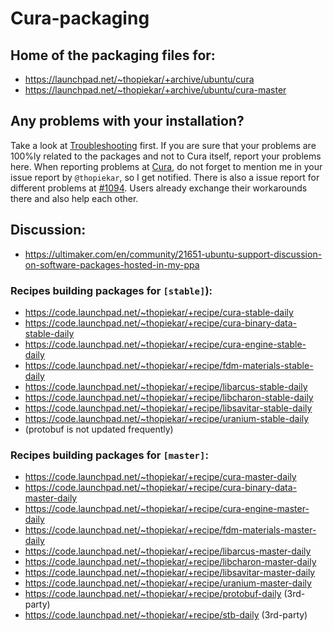 # Cura-packaging

## Home of the packaging files for:
* https://launchpad.net/~thopiekar/+archive/ubuntu/cura
* https://launchpad.net/~thopiekar/+archive/ubuntu/cura-master

## Any problems with your installation?
Take a look at [Troubleshooting](Troubleshooting.md) first. If you are sure that your problems are 100%ly related to the packages and not to Cura itself, report your problems here. When reporting problems at [Cura](https://github.com/Ultimaker/Cura), do not forget to mention me in your issue report by `@thopiekar`, so I get notified.
There is also a issue report for different problems at [#1094](https://github.com/Ultimaker/Cura/issues/1094). Users already exchange their workarounds there and also help each other.

## Discussion:
* https://ultimaker.com/en/community/21651-ubuntu-support-discussion-on-software-packages-hosted-in-my-ppa

### Recipes building packages for `[stable]`):
* https://code.launchpad.net/~thopiekar/+recipe/cura-stable-daily
* https://code.launchpad.net/~thopiekar/+recipe/cura-binary-data-stable-daily
* https://code.launchpad.net/~thopiekar/+recipe/cura-engine-stable-daily
* https://code.launchpad.net/~thopiekar/+recipe/fdm-materials-stable-daily
* https://code.launchpad.net/~thopiekar/+recipe/libarcus-stable-daily
* https://code.launchpad.net/~thopiekar/+recipe/libcharon-stable-daily
* https://code.launchpad.net/~thopiekar/+recipe/libsavitar-stable-daily
* https://code.launchpad.net/~thopiekar/+recipe/uranium-stable-daily
* (protobuf is not updated frequently)

### Recipes building packages for `[master]`:
* https://code.launchpad.net/~thopiekar/+recipe/cura-master-daily
* https://code.launchpad.net/~thopiekar/+recipe/cura-binary-data-master-daily
* https://code.launchpad.net/~thopiekar/+recipe/cura-engine-master-daily
* https://code.launchpad.net/~thopiekar/+recipe/fdm-materials-master-daily
* https://code.launchpad.net/~thopiekar/+recipe/libarcus-master-daily
* https://code.launchpad.net/~thopiekar/+recipe/libcharon-master-daily
* https://code.launchpad.net/~thopiekar/+recipe/libsavitar-master-daily
* https://code.launchpad.net/~thopiekar/+recipe/uranium-master-daily
* https://code.launchpad.net/~thopiekar/+recipe/protobuf-daily (3rd-party)
* https://code.launchpad.net/~thopiekar/+recipe/stb-daily (3rd-party)
